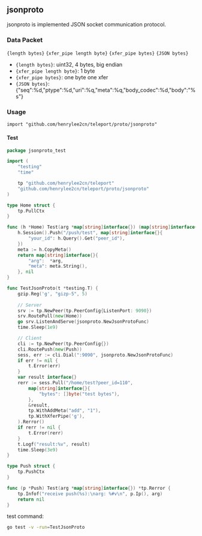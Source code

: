 ## jsonproto

jsonproto is implemented JSON socket communication protocol.


### Data Packet

`{length bytes}` `{xfer_pipe length byte}` `{xfer_pipe bytes}` `{JSON bytes}`

- `{length bytes}`: uint32, 4 bytes, big endian
- `{xfer_pipe length byte}`: 1 byte
- `{xfer_pipe bytes}`: one byte one xfer
- `{JSON bytes}`: {"seq":%d,"ptype":%d,"uri":%q,"meta":%q,"body_codec":%d,"body":"%s"}

### Usage

`import "github.com/henrylee2cn/teleport/proto/jsonproto"`

#### Test

```go
package jsonproto_test

import (
	"testing"
	"time"

	tp "github.com/henrylee2cn/teleport"
	"github.com/henrylee2cn/teleport/proto/jsonproto"
)

type Home struct {
	tp.PullCtx
}

func (h *Home) Test(arg *map[string]interface{}) (map[string]interface{}, *tp.Rerror) {
	h.Session().Push("/push/test", map[string]interface{}{
		"your_id": h.Query().Get("peer_id"),
	})
	meta := h.CopyMeta()
	return map[string]interface{}{
		"arg":  *arg,
		"meta": meta.String(),
	}, nil
}

func TestJsonProto(t *testing.T) {
	gzip.Reg('g', "gizp-5", 5)
	
	// Server
	srv := tp.NewPeer(tp.PeerConfig{ListenPort: 9090})
	srv.RoutePull(new(Home))
	go srv.ListenAndServe(jsonproto.NewJsonProtoFunc)
	time.Sleep(1e9)

	// Client
	cli := tp.NewPeer(tp.PeerConfig{})
	cli.RoutePush(new(Push))
	sess, err := cli.Dial(":9090", jsonproto.NewJsonProtoFunc)
	if err != nil {
		t.Error(err)
	}
	var result interface{}
	rerr := sess.Pull("/home/test?peer_id=110",
		map[string]interface{}{
			"bytes": []byte("test bytes"),
		},
		&result,
		tp.WithAddMeta("add", "1"),
		tp.WithXferPipe('g'),
	).Rerror()
	if rerr != nil {
		t.Error(rerr)
	}
	t.Logf("result:%v", result)
	time.Sleep(3e9)
}

type Push struct {
	tp.PushCtx
}

func (p *Push) Test(arg *map[string]interface{}) *tp.Rerror {
	tp.Infof("receive push(%s):\narg: %#v\n", p.Ip(), arg)
	return nil
}
```

test command:

```sh
go test -v -run=TestJsonProto
```
